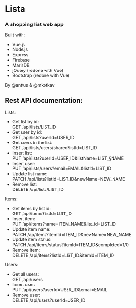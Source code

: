 # Lista
### A shopping list web app

Built with:
* Vue.js
* Node.js
* Express
* Firebase
* MariaDB
* jQuery (redone with Vue)
* Bootstrap (redone with Vue)

By @anttus & @mkotkav

## Rest API documentation:

Lists:<br/>
- Get list by id: <br/> GET /api/lists/LIST_ID
- Get user by id: <br/> GET /api/lists?userId=USER_ID
- Get users in the list: <br/> GET /api/lists/users/shared?listId=LIST_ID
- Insert list:  <br/> PUT /api/lists?userId=USER_ID&listName=LIST_§NAME
- Insert user: <br/> PUT /api/lists/users?email=EMAIL&listId=LIST_ID
- Update list name: <br/> PATCH /api/lists?listId=LIST_ID&newName=NEW_NAME
- Remove list: <br/> DELETE /api/lists/LIST_ID

Items:<br/>
- Get items by list id: <br/> GET /api/items?listId=LIST_ID
- Insert item: <br/> PUT /api/items?name=ITEM_NAME&list_id=LIST_ID
- Update item name: <br/> PATCH /ap/items?itemId=ITEM_ID&newName=NEW_NAME
- Update item status: <br/> PATCH /api/items/status?itemId=ITEM_ID&completed=1/0
- Remove item: <br/> DELETE /api/items?listId=LIST_ID&itemId=ITEM_ID

Users:<br/>
- Get all users: <br/> GET /api/users
- Insert user: <br/> PUT /api/users?userId=USER_ID&email=EMAIL
- Remove user: <br/> DELETE /api/users?userId=USER_ID
